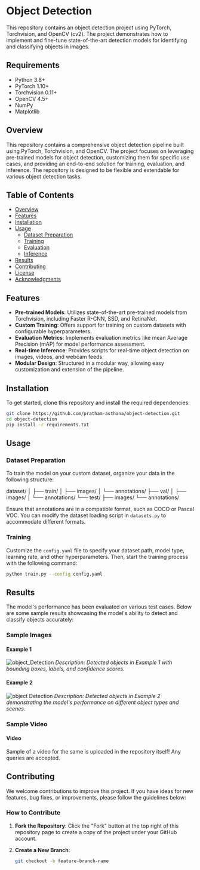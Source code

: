 # Object Detection

This repository contains an object detection project using PyTorch, Torchvision, and OpenCV (cv2). The project demonstrates how to implement and fine-tune state-of-the-art detection models for identifying and classifying objects in images.

## Requirements

- Python 3.8+
- PyTorch 1.10+
- Torchvision 0.11+
- OpenCV 4.5+
- NumPy
- Matplotlib

## Overview

This repository contains a comprehensive object detection pipeline built using PyTorch, Torchvision, and OpenCV. The project focuses on leveraging pre-trained models for object detection, customizing them for specific use cases, and providing an end-to-end solution for training, evaluation, and inference. The repository is designed to be flexible and extendable for various object detection tasks.

## Table of Contents

- [Overview](#overview)
- [Features](#features)
- [Installation](#installation)
- [Usage](#usage)
  - [Dataset Preparation](#dataset-preparation)
  - [Training](#training)
  - [Evaluation](#evaluation)
  - [Inference](#inference)
- [Results](#results)
- [Contributing](#contributing)
- [License](#license)
- [Acknowledgments](#acknowledgments)

## Features

- **Pre-trained Models**: Utilizes state-of-the-art pre-trained models from Torchvision, including Faster R-CNN, SSD, and RetinaNet.
- **Custom Training**: Offers support for training on custom datasets with configurable hyperparameters.
- **Evaluation Metrics**: Implements evaluation metrics like mean Average Precision (mAP) for model performance assessment.
- **Real-time Inference**: Provides scripts for real-time object detection on images, videos, and webcam feeds.
- **Modular Design**: Structured in a modular way, allowing easy customization and extension of the pipeline.

## Installation

To get started, clone this repository and install the required dependencies:

```bash
git clone https://github.com/pratham-asthana/object-detection.git
cd object-detection
pip install -r requirements.txt
```

## Usage

### Dataset Preparation

To train the model on your custom dataset, organize your data in the following structure:

dataset/
│
├── train/
│ ├── images/
│ └── annotations/
├── val/
│ ├── images/
│ └── annotations/
└── test/
├── images/
└── annotations/


Ensure that annotations are in a compatible format, such as COCO or Pascal VOC. You can modify the dataset loading script in `datasets.py` to accommodate different formats.

### Training

Customize the `config.yaml` file to specify your dataset path, model type, learning rate, and other hyperparameters. Then, start the training process with the following command:

```bash
python train.py --config config.yaml
```
## Results

The model's performance has been evaluated on various test cases. Below are some sample results showcasing the model's ability to detect and classify objects accurately:

### Sample Images

#### Example 1
![object_Detection](result1.jpg)
*Description: Detected objects in Example 1 with bounding boxes, labels, and confidence scores.*

#### Example 2
![object Detection](result2.jpg)
*Description: Detected objects in Example 2 demonstrating the model's performance on different object types and scenes.*

### Sample Video

#### Video 
Sample of a video for the same is uploaded in the repository itself!
Any queries are accepted.

## Contributing

We welcome contributions to improve this project. If you have ideas for new features, bug fixes, or improvements, please follow the guidelines below:

### How to Contribute

1. **Fork the Repository**: Click the "Fork" button at the top right of this repository page to create a copy of the project under your GitHub account.

2. **Create a New Branch**: 
   ```bash
   git checkout -b feature-branch-name
   ```
